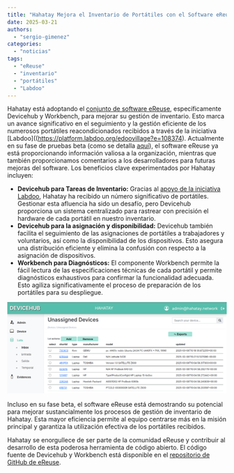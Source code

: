 ```yaml
---
title: "Hahatay Mejora el Inventario de Portátiles con el Software eReuse"
date: 2025-03-21
authors:
  - "sergio-gimenez"
categories:
  - "noticias"
tags:
  - "eReuse"
  - "inventario"
  - "portátiles"
  - "Labdoo"
---
```


Hahatay está adoptando el [conjunto de software eReuse](https://ereuse.org/es/), específicamente Devicehub y Workbench, para mejorar su gestión de inventario. Esto marca un avance significativo en el seguimiento y la gestión eficiente de los numerosos portátiles reacondicionados recibidos a través de la iniciativa [Labdoo]((https://platform.labdoo.org/edoovillage?e=108374). Actualmente en su fase de pruebas beta (como se detalla [aquí](https://ereuse.org/es/2025/02/12/trabajando-en-el-nuevo-devicehub/)), el software eReuse ya está proporcionando información valiosa a la organización, mientras que también proporcionamos comentarios a los desarrolladores para futuras mejoras del software. Los beneficios clave experimentados por Hahatay incluyen:

* **Devicehub para Tareas de Inventario:** Gracias al [apoyo de la iniciativa Labdoo](https://platform.labdoo.org/edoovillage?e=108374), Hahatay ha recibido un número significativo de portátiles. Gestionar esta afluencia ha sido un desafío, pero Devicehub proporciona un sistema centralizado para rastrear con precisión el hardware de cada portátil en nuestro inventario.
* **Devicehub para la asignación y disponibilidad:** Devicehub también facilita el seguimiento de las asignaciones de portátiles a trabajadores y voluntarios, así como la disponibilidad de los dispositivos. Esto asegura una distribución eficiente y elimina la confusión con respecto a la asignación de dispositivos.
* **Workbench para Diagnósticos:** El componente Workbench permite la fácil lectura de las especificaciones técnicas de cada portátil y permite diagnósticos exhaustivos para confirmar la funcionalidad adecuada. Esto agiliza significativamente el proceso de preparación de los portátiles para su despliegue.

!["Devicehub en uso en la infraestructura de Hahatay"](images/devicehub_screenshot.png "Devicehub en uso en la infraestructura de Hahatay")

Incluso en su fase beta, el software eReuse está demostrando su potencial para mejorar sustancialmente los procesos de gestión de inventario de Hahatay. Esta mayor eficiencia permite al equipo centrarse más en la misión principal y garantiza la utilización efectiva de los portátiles recibidos.

Hahatay se enorgullece de ser parte de la comunidad eReuse y contribuir al desarrollo de esta poderosa herramienta de código abierto. El código fuente de Devicehub y Workbench está disponible en el [repositorio de GitHub de eReuse](https://github.com/eReuse).
